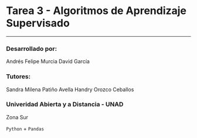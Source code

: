 # Tarea 3 - Algoritmos de Aprendizaje Supervisado

<hr>

### Desarrollado por:
Andrés Felipe Murcia
David García

### Tutores:
Sandra Milena Patiño Avella
Handry Orozco Ceballos

### Univeridad Abierta y a Distancia - UNAD 
Zona Sur

`Python` + `Pandas`